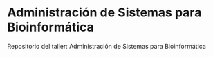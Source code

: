 # Administración de Sistemas para Bioinformática 

Repositorio del taller: Administración de Sistemas para Bioinformática 
